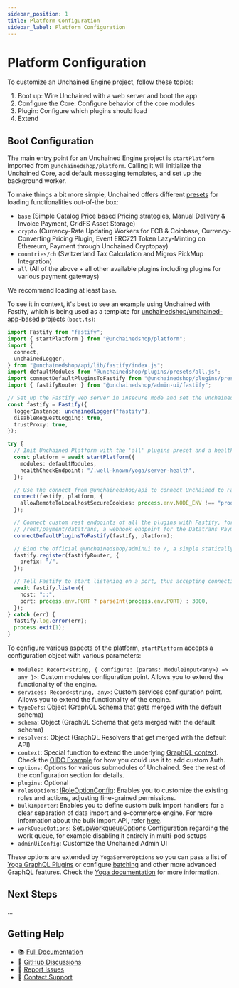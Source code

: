 ```yaml
---
sidebar_position: 1
title: Platform Configuration
sidebar_label: Platform Configuration
---
```



# Platform Configuration

To customize an Unchained Engine project, follow these topics:
1. Boot up: Wire Unchained with a web server and boot the app
2. Configure the Core: Configure behavior of the core modules
3. Plugin: Configure which plugins should load
4. Extend

## Boot Configuration

The main entry point for an Unchained Engine project is `startPlatform` imported from `@unchainedshop/platform`. Calling it will initialize the Unchained Core, add default messaging templates, and set up the background worker.

To make things a bit more simple, Unchained offers different [presets](./plugins/presets.md) for loading functionalities out-of-the box:
- `base` (Simple Catalog Price based Pricing strategies, Manual Delivery & Invoice Payment, GridFS Asset Storage)
- `crypto` (Currency-Rate Updating Workers for ECB & Coinbase, Currency-Converting Pricing Plugin, Event ERC721 Token Lazy-Minting on Ethereum, Payment through Unchained Cryptopay)
- `countries/ch` (Switzerland Tax Calculation and Migros PickMup Integration)
- `all` (All of the above + all other available plugins including plugins for various payment gateways)

We recommend loading at least `base`.

To see it in context, it's best to see an example using Unchained with Fastify, which is being used as a template for [unchainedshop/unchained-app](https://github.com/unchainedshop/unchained-app)-based projects (`boot.ts`):

```ts
import Fastify from "fastify";
import { startPlatform } from "@unchainedshop/platform";
import {
  connect,
  unchainedLogger,
} from "@unchainedshop/api/lib/fastify/index.js";
import defaultModules from "@unchainedshop/plugins/presets/all.js";
import connectDefaultPluginsToFastify from "@unchainedshop/plugins/presets/all-fastify.js";
import { fastifyRouter } from "@unchainedshop/admin-ui/fastify";

// Set up the Fastify web server in insecure mode and set the unchained default logger as request logger
const fastify = Fastify({
  loggerInstance: unchainedLogger("fastify"),
  disableRequestLogging: true,
  trustProxy: true,
});

try {
  // Init Unchained Platform with the 'all' plugins preset and a healthCheckEndpoint we can use for health checks in containerized environments
  const platform = await startPlatform({
    modules: defaultModules,
    healthCheckEndpoint: "/.well-known/yoga/server-health",
  });

  // Use the connect from @unchainedshop/api to connect Unchained to Fastify, setting up the basic endpoints like /graphql
  connect(fastify, platform, {
    allowRemoteToLocalhostSecureCookies: process.env.NODE_ENV !== "production",
  });

  // Connect custom rest endpoints of all the plugins with Fastify, for example
  // /rest/payment/datatrans, a webhook endpoint for the Datatrans Payment Provider
  connectDefaultPluginsToFastify(fastify, platform);

  // Bind the official @unchainedshop/adminui to /, a simple statically built SPA that uses the GraphQL endpoint of Unchained Engine
  fastify.register(fastifyRouter, {
    prefix: "/",
  });

  // Tell Fastify to start listening on a port, thus accepting connections
  await fastify.listen({
    host: "::",
    port: process.env.PORT ? parseInt(process.env.PORT) : 3000,
  });
} catch (err) {
  fastify.log.error(err);
  process.exit(1);
}
```

To configure various aspects of the platform, `startPlatform` accepts a configuration object with various parameters:
  - `modules: Record<string, { configure: (params: ModuleInput<any>) => any }>`: Custom modules configuration point. Allows you to extend the functionality of the engine.
  - `services: Record<string, any>`: Custom services configuration point. Allows you to extend the functionality of the engine.
  - `typeDefs`:  Object (GraphQL Schema that gets merged with the default schema)
  - `schema`:  Object (GraphQL Schema that gets merged with the default schema)
  - `resolvers`: Object (GraphQL Resolvers that get merged with the default API)
  - `context`: Special function to extend the underlying [GraphQL context](https://the-guild.dev/graphql/yoga-server/docs/features/context). Check the [OIDC Example](https://github.com/unchainedshop/unchained/blob/master/examples/oidc/boot.ts) for how you could use it to add custom Auth.
  - `options`: Options for various submodules of Unchained. See the rest of the configuration section for details.
  - `plugins`: Optional
  - `rolesOptions`: [IRoleOptionConfig](https://docs.unchained.shop/types/interfaces/roles.IRoleOptionConfig.html): Enables you to customize the existing roles and actions, adjusting fine-grained permissions.
  - `bulkImporter`: Enables you to define custom bulk import handlers for a clear separation of data import and e-commerce engine. For more information about the bulk import API, refer [here](../tutorials/bulk-import).
  - `workQueueOptions`: [SetupWorkqueueOptions](https://docs.unchained.shop/types/interfaces/platform.SetupWorkqueueOptions.html) Configuration regarding the work queue, for example disabling it entirely in multi-pod setups
  - `adminUiConfig`: Customize the Unchained Admin UI


These options are extended by `YogaServerOptions` so you can pass a list of [Yoga GraphQL Plugins](https://the-guild.dev/graphql/yoga-server/docs/features/envelop-plugins) or configure [batching](https://the-guild.dev/graphql/yoga-server/docs/features/request-batching) and other more advanced GraphQL features. Check the [Yoga documentation](https://the-guild.dev/graphql/yoga-server/docs) for more information.


## Next Steps

...

## Getting Help

- 📚 [Full Documentation](/)
- 💬 [GitHub Discussions](https://github.com/unchainedshop/unchained/discussions)
- 🐛 [Report Issues](https://github.com/unchainedshop/unchained/issues)
- 📧 [Contact Support](mailto:support@unchained.shop)